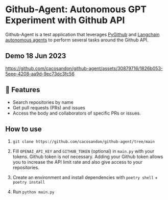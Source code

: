 # Github-Agent: Autonomous GPT Experiment with Github API

Github-Agent is a test application that leverages [PyGithub](https://github.com/PyGithub/PyGithub) and [Langchain autonomous agents](https://docs.langchain.com/docs/components/agents/) to perform several tasks around the Github API.

## Demo 18 Jun 2023
https://github.com/cacosandon/github-agent/assets/30879716/1826b053-5eee-4208-aa9d-9ec73dc3fc56



## 🧪 Features
- Search repositories by name
- Get pull requests (PRs) and issues
- Access the body and collaborators of specific PRs or issues.

## How to use
1. `git clone https://github.com/cacosandon/github-agent/tree/main`

2. Fill `OPENAI_API_KEY` and `GITHUB_TOKEN` (optional) in `main.py` with your tokens. Github token is not necessary. Adding your Github token allows you to increase the API limit rate and also give access to your repositories.

3. Create an environment and install dependencies with `poetry shell` + `poetry install`

4. Run `python main.py`

